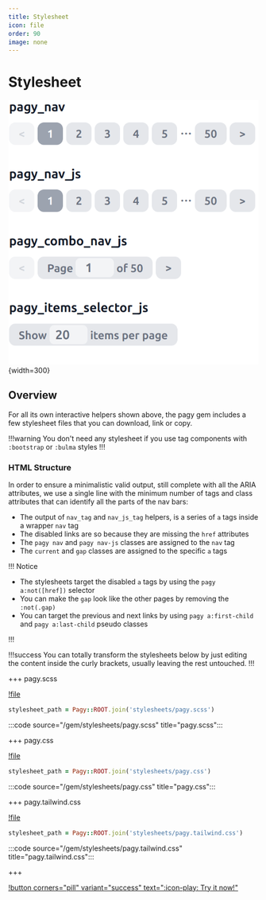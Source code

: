 ```yaml
---
title: Stylesheet
icon: file
order: 90
image: none
---
```


# Stylesheet

![Pagy Style](../assets/images/pagy-style.png){width=300}

## Overview

For all its own interactive helpers shown above, the pagy gem includes a few stylesheet files that you can download, link or
copy.

!!!warning
You don't need any stylesheet if you use tag components with `:bootstrap` or `:bulma` styles
!!!

### HTML Structure

In order to ensure a minimalistic valid output, still complete with all the ARIA attributes, we use a single line with the minimum
number of tags and class attributes that can identify all the parts of the nav bars:

- The output of `nav_tag` and `nav_js_tag` helpers, is a series of `a` tags inside a wrapper `nav` tag
- The disabled links are so because they are missing the `href` attributes
- The `pagy nav` and `pagy nav-js` classes are assigned to the `nav` tag
- The `current` and `gap` classes are assigned to the specific `a` tags

!!! Notice

- The stylesheets target the disabled `a` tags by using the `pagy a:not([href])` selector
- You can make the `gap` look like the other pages by removing the `:not(.gap)`
- You can target the previous and next links by using `pagy a:first-child` and `pagy a:last-child` pseudo classes

!!!

!!!success 
You can totally transform the stylesheets below by just editing the content inside the curly brackets, usually leaving
the rest untouched.
!!!

+++ pagy.scss

[!file](../gem/stylesheets/pagy.scss)

```ruby 
stylesheet_path = Pagy::ROOT.join('stylesheets/pagy.scss')
```

:::code source="/gem/stylesheets/pagy.scss" title="pagy.scss":::

+++ pagy.css

[!file](../gem/stylesheets/pagy.css)

```ruby 
stylesheet_path = Pagy::ROOT.join('stylesheets/pagy.css')
```

:::code source="/gem/stylesheets/pagy.css" title="pagy.css":::

+++ pagy.tailwind.css

[!file](../gem/stylesheets/pagy.tailwind.css)

```ruby 
stylesheet_path = Pagy::ROOT.join('stylesheets/pagy.tailwind.css')
```

:::code source="/gem/stylesheets/pagy.tailwind.css" title="pagy.tailwind.css":::

+++

[!button corners="pill" variant="success" text=":icon-play: Try it now!"](/docs/Practical%20Guide/playground.md#3-demo-app)
